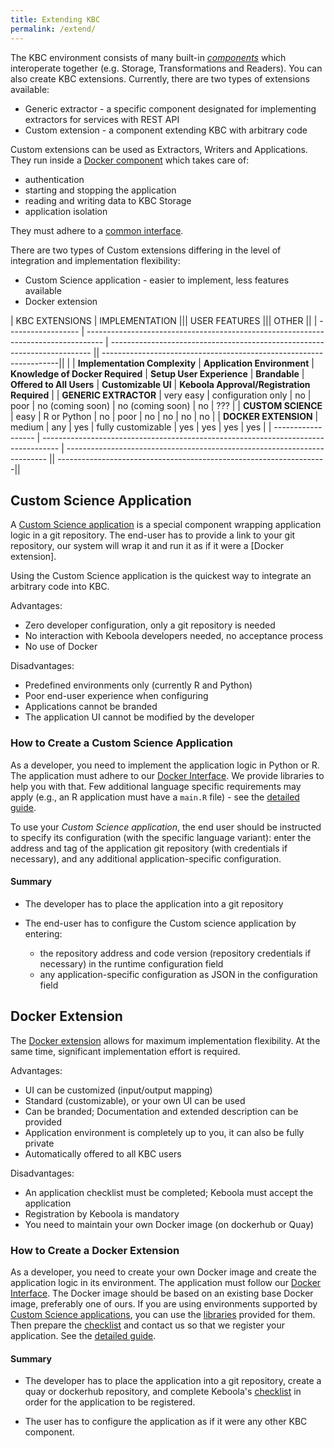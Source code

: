 ```yaml
---
title: Extending KBC
permalink: /extend/
---
```


The KBC environment consists of many built-in [*components*](/architecture) which interoperate together (e.g. Storage, Transformations and Readers). You can also create KBC extensions. Currently, there are two types of extensions available:

* Generic extractor - a specific component designated for implementing extractors for services with REST API
* Custom extension - a component extending KBC with arbitrary code

Custom extensions can be used as Extractors, Writers and Applications. They run inside a [Docker component](/architecture/docker-bundle) which takes care of: 

* authentication
* starting and stopping the application 
* reading and writing data to KBC Storage
* application isolation

They must adhere to a [common interface](/extend/common-interface). 

There are two types of Custom extensions differing in the level of integration and implementation flexibility:

* Custom Science application - easier to implement, less features available
* Docker extension

| KBC EXTENSIONS     |                                  IMPLEMENTATION                                  |||  USER FEATURES                                                            ||| OTHER                                                             ||
| ------------------ | ---------------------------------------------------------------------------------- | ------------------------------------------------------------------------- || -------------------------------------------------------------------||
|                    | **Implementation Complexity** | **Application Environment** | **Knowledge of Docker Required** | **Setup User Experience** | **Brandable**   | **Offered to All Users** | **Customizable UI** | **Keboola Approval/Registration Required**  |
| **GENERIC EXTRACTOR**  | very easy                 | configuration only      | no                           |      poor                        | no (coming soon) | no (coming soon)         |  no                 | ???                                         |
| **CUSTOM SCIENCE** | easy                      | R or Python             | no                           | poor                         | no               | no                       | no                   | no                                          |
| **DOCKER EXTENSION**   | medium                    | any                      | yes                          |                fully customizable              | yes              | yes                      | yes                  | yes                                         |
| ------------------ | ---------------------------------------------------------------------------------- | ------------------------------------------------------------------------- || -------------------------------------------------------------------||


## Custom Science Application

A  [Custom Science application](/extend/custom-science) is a special component wrapping application logic in a git repository. The end-user has to provide a link to your git repository, our system will wrap it and run it as if it were a [Docker extension].

Using the Custom Science application is the quickest way to integrate an arbitrary code into KBC. 

Advantages:

* Zero developer configuration, only a git repository is needed
* No interaction with Keboola developers needed, no acceptance process 
* No use of Docker

Disadvantages:

* Predefined environments only (currently R and Python)
* Poor end-user experience when configuring
* Applications cannot be branded
* The application UI cannot be modified by the developer



### How to Create a Custom Science Application
As a developer, you need to implement the application logic in Python or R. The application must adhere to our [Docker Interface](/extend/common-interface/). We provide libraries to help you with that. Few additional language specific requirements may apply (e.g., an R application must have a `main.R` file) - see the [detailed guide](/extend/custom-science/). 

To use your *Custom Science application*, the end user should be instructed to specify its configuration (with the specific language variant): enter the address and tag of the application git repository (with credentials if necessary), and any additional application-specific configuration.

#### Summary
* The developer has to place the application into a git repository

* The end-user has to configure the Custom science application by entering:

  * the repository address and code version (repository credentials if necessary) in the runtime configuration field
  * any application-specific configuration as JSON in the configuration field

## Docker Extension

The [Docker extension](/extend/docker/) allows for maximum implementation flexibility. At the same time, significant implementation effort is required.   

Advantages:

* UI can be customized (input/output mapping) 
* Standard (customizable), or your own UI  can be used
* Can be branded; Documentation and extended description can be provided
* Application environment is completely up to you, it can also be fully private
* Automatically offered to all KBC users

Disadvantages:

* An application checklist must be completed; Keboola must accept the application
* Registration by Keboola is mandatory
* You need to maintain your own Docker image (on dockerhub or Quay)

### How to Create a Docker Extension
As a developer, you need to create your own Docker image and create the application logic in its environment. The application must follow our [Docker Interface](/extend/common-interface/). 
The Docker image should be based on an existing base Docker image, preferably one of ours. If you are using environments supported by [Custom Science applications](/extend/custom-science/), you can use the [libraries]() provided for them. Then prepare the [checklist](/extend/registration/checklist/) and contact us so that we register your application. See the [detailed guide](/extend/docker/docker-extensions).

#### Summary
* The developer has to place the application into a git repository, create a quay or dockerhub repository, and complete Keboola's [checklist](/extend/registration/checklist/) in order for the application to be registered.

* The user has to configure the application as if it were any other KBC component.

